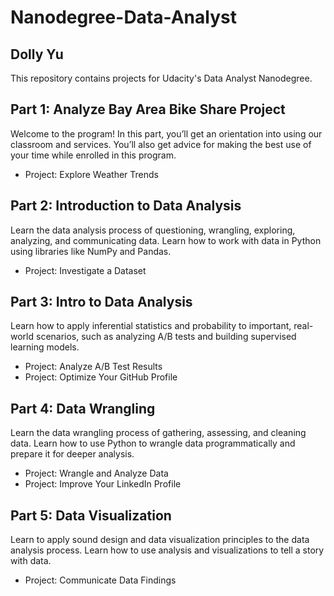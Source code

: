 # Nanodegree-Data-Analyst

## Dolly Yu
This repository contains projects for Udacity's Data Analyst Nanodegree.

## Part 1: Analyze Bay Area Bike Share Project
Welcome to the program! In this part, you’ll get an orientation into using our classroom and services. You’ll also get advice for making the best use of your time while enrolled in this program.

- Project: Explore Weather Trends

## Part 2: Introduction to Data Analysis
Learn the data analysis process of questioning, wrangling, exploring, analyzing, and communicating data. Learn how to work with data in Python using libraries like NumPy and Pandas.

- Project: Investigate a Dataset

## Part 3: Intro to Data Analysis
Learn how to apply inferential statistics and probability to important, real-world scenarios, such as analyzing A/B tests and building supervised learning models.

- Project: Analyze A/B Test Results
- Project: Optimize Your GitHub Profile

## Part 4: Data Wrangling
Learn the data wrangling process of gathering, assessing, and cleaning data. Learn how to use Python to wrangle data programmatically and prepare it for deeper analysis.

- Project: Wrangle and Analyze Data
- Project: Improve Your LinkedIn Profile

## Part 5: Data Visualization
Learn to apply sound design and data visualization principles to the data analysis process. Learn how to use analysis and visualizations to tell a story with data.

- Project: Communicate Data Findings
